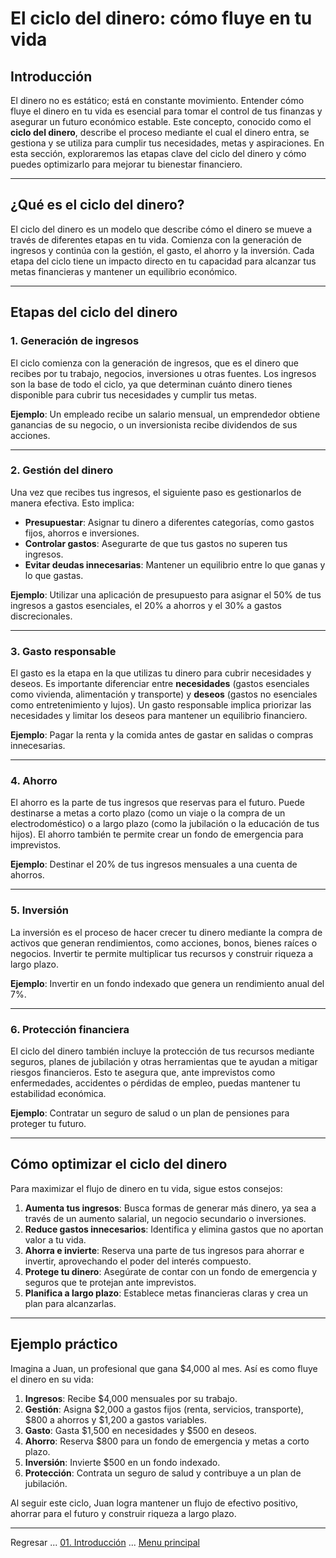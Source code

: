 # El ciclo del dinero: cómo fluye en tu vida

## Introducción

El dinero no es estático; está en constante movimiento. Entender cómo fluye el dinero en tu vida es esencial para tomar el control de tus finanzas y asegurar un futuro económico estable. Este concepto, conocido como el **ciclo del dinero**, describe el proceso mediante el cual el dinero entra, se gestiona y se utiliza para cumplir tus necesidades, metas y aspiraciones. En esta sección, exploraremos las etapas clave del ciclo del dinero y cómo puedes optimizarlo para mejorar tu bienestar financiero.

---

## ¿Qué es el ciclo del dinero?

El ciclo del dinero es un modelo que describe cómo el dinero se mueve a través de diferentes etapas en tu vida. Comienza con la generación de ingresos y continúa con la gestión, el gasto, el ahorro y la inversión. Cada etapa del ciclo tiene un impacto directo en tu capacidad para alcanzar tus metas financieras y mantener un equilibrio económico.

---

## Etapas del ciclo del dinero

### 1. **Generación de ingresos**

El ciclo comienza con la generación de ingresos, que es el dinero que recibes por tu trabajo, negocios, inversiones u otras fuentes. Los ingresos son la base de todo el ciclo, ya que determinan cuánto dinero tienes disponible para cubrir tus necesidades y cumplir tus metas.

**Ejemplo**: Un empleado recibe un salario mensual, un emprendedor obtiene ganancias de su negocio, o un inversionista recibe dividendos de sus acciones.

---

### 2. **Gestión del dinero**

Una vez que recibes tus ingresos, el siguiente paso es gestionarlos de manera efectiva. Esto implica:

- **Presupuestar**: Asignar tu dinero a diferentes categorías, como gastos fijos, ahorros e inversiones.  
- **Controlar gastos**: Asegurarte de que tus gastos no superen tus ingresos.  
- **Evitar deudas innecesarias**: Mantener un equilibrio entre lo que ganas y lo que gastas.

**Ejemplo**: Utilizar una aplicación de presupuesto para asignar el 50% de tus ingresos a gastos esenciales, el 20% a ahorros y el 30% a gastos discrecionales.

---

### 3. **Gasto responsable**

El gasto es la etapa en la que utilizas tu dinero para cubrir necesidades y deseos. Es importante diferenciar entre **necesidades** (gastos esenciales como vivienda, alimentación y transporte) y **deseos** (gastos no esenciales como entretenimiento y lujos). Un gasto responsable implica priorizar las necesidades y limitar los deseos para mantener un equilibrio financiero.

**Ejemplo**: Pagar la renta y la comida antes de gastar en salidas o compras innecesarias.

---

### 4. **Ahorro**

El ahorro es la parte de tus ingresos que reservas para el futuro. Puede destinarse a metas a corto plazo (como un viaje o la compra de un electrodoméstico) o a largo plazo (como la jubilación o la educación de tus hijos). El ahorro también te permite crear un fondo de emergencia para imprevistos.

**Ejemplo**: Destinar el 20% de tus ingresos mensuales a una cuenta de ahorros.

---

### 5. **Inversión**

La inversión es el proceso de hacer crecer tu dinero mediante la compra de activos que generan rendimientos, como acciones, bonos, bienes raíces o negocios. Invertir te permite multiplicar tus recursos y construir riqueza a largo plazo.

**Ejemplo**: Invertir en un fondo indexado que genera un rendimiento anual del 7%.

---

### 6. **Protección financiera**

El ciclo del dinero también incluye la protección de tus recursos mediante seguros, planes de jubilación y otras herramientas que te ayudan a mitigar riesgos financieros. Esto te asegura que, ante imprevistos como enfermedades, accidentes o pérdidas de empleo, puedas mantener tu estabilidad económica.

**Ejemplo**: Contratar un seguro de salud o un plan de pensiones para proteger tu futuro.

---

## Cómo optimizar el ciclo del dinero

Para maximizar el flujo de dinero en tu vida, sigue estos consejos:

1. **Aumenta tus ingresos**: Busca formas de generar más dinero, ya sea a través de un aumento salarial, un negocio secundario o inversiones.  
2. **Reduce gastos innecesarios**: Identifica y elimina gastos que no aportan valor a tu vida.  
3. **Ahorra e invierte**: Reserva una parte de tus ingresos para ahorrar e invertir, aprovechando el poder del interés compuesto.  
4. **Protege tu dinero**: Asegúrate de contar con un fondo de emergencia y seguros que te protejan ante imprevistos.  
5. **Planifica a largo plazo**: Establece metas financieras claras y crea un plan para alcanzarlas.

---

## Ejemplo práctico

Imagina a Juan, un profesional que gana $4,000 al mes. Así es como fluye el dinero en su vida:

1. **Ingresos**: Recibe $4,000 mensuales por su trabajo.  
2. **Gestión**: Asigna $2,000 a gastos fijos (renta, servicios, transporte), $800 a ahorros y $1,200 a gastos variables.  
3. **Gasto**: Gasta $1,500 en necesidades y $500 en deseos.  
4. **Ahorro**: Reserva $800 para un fondo de emergencia y metas a corto plazo.  
5. **Inversión**: Invierte $500 en un fondo indexado.  
6. **Protección**: Contrata un seguro de salud y contribuye a un plan de jubilación.

Al seguir este ciclo, Juan logra mantener un flujo de efectivo positivo, ahorrar para el futuro y construir riqueza a largo plazo.

---

Regresar ... [01. Introducción](../02-gestion-del-dinero.md) ... [Menu principal](../../SUMMARY.md)
